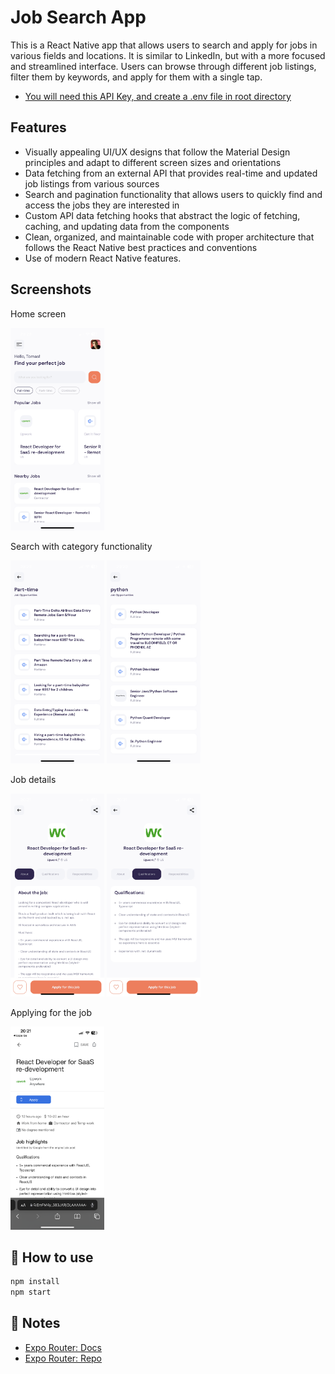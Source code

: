 # Job Search App


This is a React Native app that allows users to search and apply for jobs in various fields and locations. It is similar to LinkedIn, but with a more focused and streamlined interface. Users can browse through different job listings, filter them by keywords, and apply for them with a single tap.

- [You will need this API Key, and create a .env file in root directory](https://rapidapi.com/letscrape-6bRBa3QguO5/api/jsearch)

## Features
- Visually appealing UI/UX designs that follow the Material Design principles and adapt to different screen sizes and orientations
- Data fetching from an external API that provides real-time and updated job listings from various sources
- Search and pagination functionality that allows users to quickly find and access the jobs they are interested in
- Custom API data fetching hooks that abstract the logic of fetching, caching, and updating data from the components
- Clean, organized, and maintainable code with proper architecture that follows the React Native best practices and conventions
- Use of modern React Native features.

## Screenshots
<p>Home screen</p>
<img src='./assets/ss/1.PNG' width='150px' />

<p>Search with category functionality</p>
<img src='./assets/ss/2.PNG' width='150px' />
<img src='./assets/ss/3.PNG' width='150px' />

<p>Job details</p>
<img src='./assets/ss/4.PNG' width='150px' />
<img src='./assets/ss/5.PNG' width='150px' />

<p>Applying for the job</p>
<img src='./assets/ss/6.PNG' width='150px' />

## 🚀 How to use

```sh
npm install
npm start
```

## 📝 Notes

- [Expo Router: Docs](https://expo.github.io/router)
- [Expo Router: Repo](https://github.com/expo/router)
